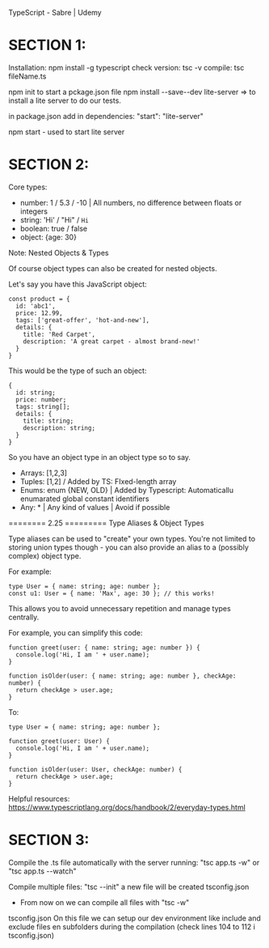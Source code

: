TypeScript - Sabre | Udemy

SECTION 1:
=================================================================================
Installation:
npm install -g typescript
check version:
tsc -v
compile:
tsc fileName.ts

npm init to start a pckage.json file
npm install --save--dev lite-server => to install a lite server to do our tests.

in package.json add in dependencies: "start": "lite-server"

npm start - used to start lite server

SECTION 2:
=================================================================================
Core types:
- number: 1 / 5.3 / -10 | All numbers, no difference between floats or integers
- string: 'Hi' / "Hi" / `Hi`
- boolean: true / false
- object: {age: 30}

Note:
Nested Objects & Types

Of course object types can also be created for nested objects.

Let's say you have this JavaScript object:

    const product = {
      id: 'abc1',
      price: 12.99,
      tags: ['great-offer', 'hot-and-new'],
      details: {
        title: 'Red Carpet',
        description: 'A great carpet - almost brand-new!'
      }
    }

This would be the type of such an object:

    {
      id: string;
      price: number;
      tags: string[];
      details: {
        title: string;
        description: string;
      }
    }

So you have an object type in an object type so to say.

- Arrays: [1,2,3]
- Tuples: [1,2] / Added by TS: FIxed-length array
- Enums: enum {NEW, OLD} | Added by Typescript: Automaticallu enumarated global constant identifiers
- Any: * | Any kind of values | Avoid if possible


======== 2.25 =========
Type Aliases & Object Types

Type aliases can be used to "create" your own types. You're not limited to storing union types though - you can also provide an alias to a (possibly complex) object type.

For example:

    type User = { name: string; age: number };
    const u1: User = { name: 'Max', age: 30 }; // this works!

This allows you to avoid unnecessary repetition and manage types centrally.

For example, you can simplify this code:

    function greet(user: { name: string; age: number }) {
      console.log('Hi, I am ' + user.name);
    }
     
    function isOlder(user: { name: string; age: number }, checkAge: number) {
      return checkAge > user.age;
    }

To:

    type User = { name: string; age: number };
     
    function greet(user: User) {
      console.log('Hi, I am ' + user.name);
    }
     
    function isOlder(user: User, checkAge: number) {
      return checkAge > user.age;
    }

Helpful resources: https://www.typescriptlang.org/docs/handbook/2/everyday-types.html


SECTION 3:
=================================================================================

Compile the .ts file automatically with the server running: "tsc app.ts -w" or "tsc app.ts --watch"

Compile multiple files: "tsc --init" a new file will be created tsconfig.json
  - From now on we can compile all files with "tsc -w"

tsconfig.json
On this file we can setup our dev environment like include and exclude files en subfolders during the compilation (check lines 104 to 112 i tsconfig.json)

